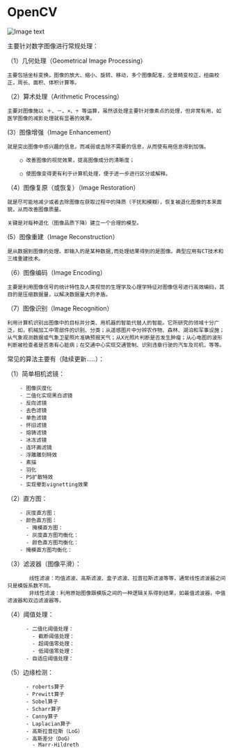 # OpenCV

![Image text](https://github.com/Qiaizhang/OpenCV/blob/master/%E6%BB%A4%E9%95%9C/processing.png)

主要针对数字图像进行常规处理：

（1）几何处理（Geometrical Image Processing）

	主要包括坐标变换，图像的放大、缩小、旋转、移动，多个图像配准，全景畸变校正，扭曲校正，周长、面积、体积计算等。
	

（2）算术处理（Arithmetic Processing）

	主要对图像施以 ＋、－、×、÷ 等运算，虽然该处理主要针对像素点的处理，但非常有用，如医学图像的减影处理就有显著的效果。
	

 (3）图像增强（Image Enhancement）

	就是突出图像中感兴趣的信息，而减弱或去除不需要的信息，从而使有用信息得到加强。

		○ 改善图像的视觉效果，提高图像成分的清晰度；

		○ 使图像变得更有利于计算机处理，便于进一步进行区分或解释。
		

（4）图像复原（或恢复）（Image Restoration）

	就是尽可能地减少或者去除图像在获取过程中的降质（干扰和模糊），恢复被退化图像的本来面貌，从而改善图像质量。

	关键是对每种退化（图像品质下降）建立一个合理的模型。
	

  (5）图像重建（Image Reconstruction）

	是从数据到图像的处理。即输入的是某种数据,而处理结果得到的是图像。典型应用有CT技术和三维重建技术。
	

（6）图像编码（Image Encoding）

	主要是利用图像信号的统计特性及人类视觉的生理学及心理学特征对图像信号进行高效编码，其目的是压缩数据量，以解决数据量大的矛盾。
	

 （7）图像识别（Image Recognition）

	利用计算机识别出图像中的目标并分类、用机器的智能代替人的智能。它所研究的领域十分广泛，如，机械加工中零部件的识别、分类；从遥感图片中分辨农作物、森林、湖泊和军事设施；从气象观测数据或气象卫星照片准确预报天气；从X光照片判断是否发生肿瘤；从心电图的波形判断被检查者是否患有心脏病；在交通中心实现交通管制、识别违章行驶的汽车及司机，等等。
	
  常见的算法主要有（陆续更新.....）：
  
  （1）简单相机滤镜：
  
        - 图像灰度化
        - 二值化实现黑白滤镜
        - 反向滤镜
        - 去色滤镜
        - 单色滤镜
        - 怀旧滤镜
        - 熔铸滤镜
        - 冰冻滤镜
        - 连环画滤镜
        - 浮雕雕刻特效
        - 素描
        - 羽化
        - PS扩散特效
        - 实现晕影vignetting效果
        
  （2）直方图：
  
  	    - 灰度直方图：
        - 颜色直方图：
	      - 掩模直方图：
	      - 灰度直方图均衡化：
	      - 颜色直方图均衡化：
        - 掩模直方图均衡化：
  
  （3）滤波器（图像平滑）：
  
  	       线性滤波：均值滤波、高斯滤波、盒子滤波、拉普拉斯滤波等等，通常线性滤波器之间只是模版系数不同。
           非线性滤波：利用原始图像跟模版之间的一种逻辑关系得到结果，如最值滤波器，中值滤波器和双边滤波器等。
           
  （4）阈值处理：	
  
          - 二值化阈值处理：
	        - 截断阈值处理：
	        - 超阈值零处理：
	        - 低阈值零处理：
          - 自适应阈值处理：
          
   （5）边缘检测：
   
          - roberts算子
          - Prewitt算子
          - Sobel算子
          - Scharr算子
          - Canny算子
          - Laplacian算子
          - 高斯拉普拉斯（LoG）
          - 高斯差分（DoG）
	        - Marr-Hildreth
  
